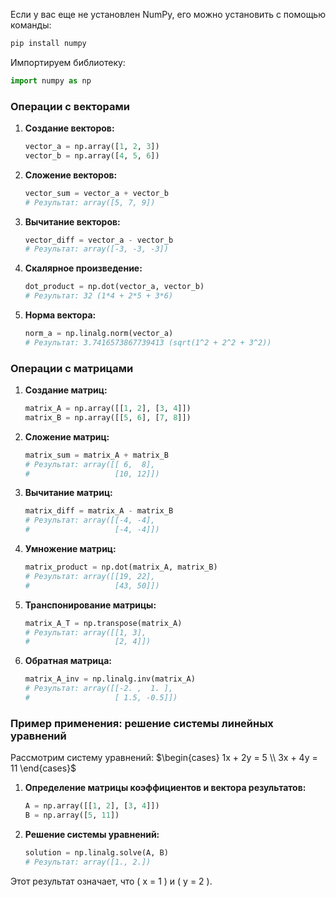 Если у вас еще не установлен NumPy, его можно установить с помощью команды:
```sh
pip install numpy
```

Импортируем библиотеку:
```python
import numpy as np
```

### Операции с векторами

1. **Создание векторов:**
   ```python
   vector_a = np.array([1, 2, 3])
   vector_b = np.array([4, 5, 6])
   ```

2. **Сложение векторов:**
   ```python
   vector_sum = vector_a + vector_b
   # Результат: array([5, 7, 9])
   ```

3. **Вычитание векторов:**
   ```python
   vector_diff = vector_a - vector_b
   # Результат: array([-3, -3, -3])
   ```

4. **Скалярное произведение:**
   ```python
   dot_product = np.dot(vector_a, vector_b)
   # Результат: 32 (1*4 + 2*5 + 3*6)
   ```

5. **Норма вектора:**
   ```python
   norm_a = np.linalg.norm(vector_a)
   # Результат: 3.7416573867739413 (sqrt(1^2 + 2^2 + 3^2))
   ```

### Операции с матрицами

1. **Создание матриц:**
   ```python
   matrix_A = np.array([[1, 2], [3, 4]])
   matrix_B = np.array([[5, 6], [7, 8]])
   ```

2. **Сложение матриц:**
   ```python
   matrix_sum = matrix_A + matrix_B
   # Результат: array([[ 6,  8],
   #                   [10, 12]])
   ```

3. **Вычитание матриц:**
   ```python
   matrix_diff = matrix_A - matrix_B
   # Результат: array([[-4, -4],
   #                   [-4, -4]])
   ```

4. **Умножение матриц:**
   ```python
   matrix_product = np.dot(matrix_A, matrix_B)
   # Результат: array([[19, 22],
   #                   [43, 50]])
   ```

5. **Транспонирование матрицы:**
   ```python
   matrix_A_T = np.transpose(matrix_A)
   # Результат: array([[1, 3],
   #                   [2, 4]])
   ```

6. **Обратная матрица:**
   ```python
   matrix_A_inv = np.linalg.inv(matrix_A)
   # Результат: array([[-2. ,  1. ],
   #                   [ 1.5, -0.5]])
   ```

### Пример применения: решение системы линейных уравнений

Рассмотрим систему уравнений:
$\begin{cases} 1x + 2y = 5 \\ 3x + 4y = 11 \end{cases}$

1. **Определение матрицы коэффициентов и вектора результатов:**
   ```python
   A = np.array([[1, 2], [3, 4]])
   B = np.array([5, 11])
   ```

2. **Решение системы уравнений:**
   ```python
   solution = np.linalg.solve(A, B)
   # Результат: array([1., 2.])
   ```

Этот результат означает, что \( x = 1 \) и \( y = 2 \).
